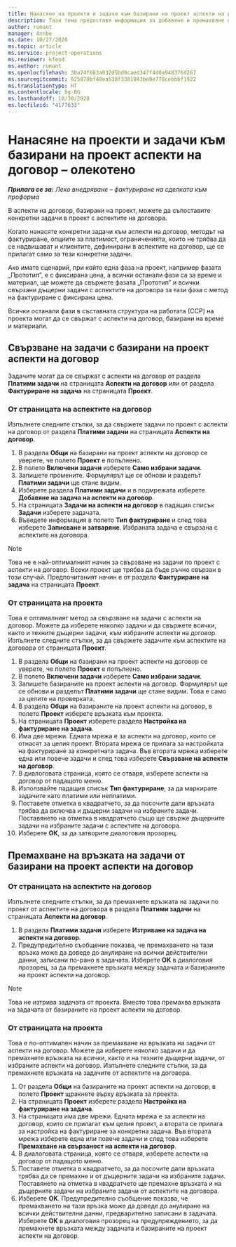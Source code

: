 ```yaml
---
title: Нанасяне на проекти и задачи към базирани на проект аспекти на договор – олекотено
description: Тази тема предоставя информация за добавяне и премахване на проекти и задачи към аспекти на договор.
author: rumant
manager: Annbe
ms.date: 10/27/2020
ms.topic: article
ms.service: project-operations
ms.reviewer: kfend
ms.author: rumant
ms.openlocfilehash: 30a74f683a032d5bd6caed347f4d0a948376d267
ms.sourcegitcommit: 625878bf48ea530f3381843be0e778cebbbf1922
ms.translationtype: HT
ms.contentlocale: bg-BG
ms.lasthandoff: 10/30/2020
ms.locfileid: "4177633"
---
```

# <a name="map-projects-and-tasks-to-a-project-based-contract-line---lite"></a>Нанасяне на проекти и задачи към базирани на проект аспекти на договор – олекотено

_**Прилага се за:** Леко внедряване – фактуриране на сделката към проформа_

В аспекти на договор, базирани на проект, можете да съпоставите конкретни задачи в проект с аспектите на договора.

Когато нанасяте конкретни задачи към аспекти на договор, методът на фактуриране, опциите за платимост, ограниченията, които не трябва да се надвишават и клиентите, дефинирани в аспектите на договор, ще се прилагат само за тези конкретни задачи.

Ако имате сценарий, при който една фаза на проект, например фазата „Прототип”, е с фиксирана цена, а всички останали фази са за време и материал, ще можете да свържете фазата „Прототип” и всички свързани дъщерни задачи с аспектите на договора за тази фаза с метод на фактуриране с фиксирана цена.

Всички останали фази в съставната структура на работата (ССР) на проекта могат да се свържат с аспекти на договор, базирани на време и материали.

## <a name="associate-tasks-to-project-based-contract-lines"></a>Свързване на задачи с базирани на проект аспекти на договор

Задачите могат да се свържат с аспекти на договор от раздела **Платими задачи** на страницата **Аспекти на договор** или от раздела **Фактуриране на задача** на страницата **Проект**.

### <a name="from-the-contract-line-page"></a>От страницата на аспектите на договор

Изпълнете следните стъпки, за да свържете задачи по проект с аспекти на договор от раздела **Платими задачи** на страницата **Аспекти на договор**.

1. В раздела **Общи** на базирани на проект аспекти на договор се уверете, че полето **Проект** е попълнено.
2. В полето **Включени задачи** изберете **Само избрани задачи**.
3. Запишете промените. Формулярът ще се обнови и разделът **Платими задачи** ще стане видим.
4. Изберете раздела **Платими задачи** и в подмрежата изберете **Добавяне на задача на аспекти на договор**.
5. На страницата **Задачи на аспекти на договор** в падащия списък **Задачи** изберете задачата. 
6. Въведете информация в полето **Тип фактуриране** и след това изберете **Записване и затваряне**. Избраната задача е свързана с аспектите на договора.

> [!NOTE]
> Това не е най-оптималният начин за свързване на задачи по проект с аспекти на договор. Всеки проект ще трябва да бъде ръчно свързан в този случай. Предпочитаният начин е от раздела **Фактуриране на задача** на страницата **Проект**.

### <a name="from-the-project-page"></a>От страницата на проекта

Това е оптималният метод за свързване на задачи с аспекти на договор. Можете да изберете няколко задачи и да свържете всички, както и техните дъщерни задачи, към избраните аспекти на договор. Изпълнете следните стъпки, за да свържете задачите към аспектите на договора от страницата **Проект**.

1. В раздела **Общи** на базирани на проект аспекти на договор се уверете, че полето **Проект** е попълнено.
2. В полето **Включени задачи** изберете **Само избрани задачи**.
3. Запишете базираните на проект аспекти на договор. Формулярът ще се обнови и разделът **Платими задачи** ще стане видим. Това е само за целите на проверката.
4. В раздела **Общи** на базираните на проект аспекти на договор, в полето **Проект** изберете връзката към проекта.
5. На страницата **Проект** изберете раздела **Настройка на фактуриране на задача**.
6. Има две мрежи. Едната мрежа е за аспекти на договор, които се отнасят за целия проект. Втората мрежа се прилага за настройката на фактуриране за конкретната задача. Във втората мрежа изберете една или повече задачи и след това изберете **Свързване на аспекти на договор**.
7. В диалоговата страница, която се отваря, изберете аспекти на договор от падащото меню.
8. Използвайте падащия списък **Тип фактуриране**, за да маркирате задачите като платими или неплатими.
9. Поставете отметка в квадратчето, за да посочите дали връзката трябва да включва и дъщерни задачи на избраните задачи. Поставянето на отметка в квадратчето също ще свърже дъщерните задачи на избраните задачи с аспектите на договора.
10. Изберете **ОК**, за да затворите диалоговия прозорец.

## <a name="unassociate-tasks-from-project-based-contract-lines"></a>Премахване на връзката на задачи от базирани на проект аспекти на договор

### <a name="from-the-contract-line-page"></a>От страницата на аспектите на договор

Изпълнете следните стъпки, за да премахнете връзката на задачи по проект от аспектите на договора в раздела **Платими задачи** на страницата **Аспекти на договор**.

1. В раздела **Платими задачи** изберете **Изтриване на задача на аспекти на договор**.
2. Предупредително съобщение показва, че премахването на тази връзка може да доведе до анулиране на всички действителни данни, записани по-рано в задачата. Изберете **OK** в диалоговия прозорец, за да премахнете връзката между задачата и базираните на проект аспекти на договор. 

> [!NOTE]
> Това не изтрива задачата от проекта. Вместо това премахва връзката на задачата от базираните на проект аспекти на договор.

### <a name="from-the-project-page"></a>От страницата на проекта

Това е по-оптимален начин за премахване на връзката на задачи от аспекти на договор. Можете да изберете няколко задачи и да премахнете връзката на всички, както и на техните дъщерни задачи, от избраните аспекти на договор. Изпълнете следните стъпки, за да премахнете връзката на задачите от аспектите на договора.

1. От раздела **Общи** на базираните на проект аспекти на договор, в полето **Проект** щракнете върху връзката за проекта.
2. На страницата **Проект** изберете раздела **Настройка на фактуриране на задача**.
3. На страницата има две мрежи. Едната мрежа е за аспекти на договор, които се прилагат към целия проект, а втората се прилага за настройка на фактуриране за конкретна задача. Във втората мрежа изберете една или повече задачи и след това изберете **Премахване на свързаност на аспекти на договор**.
4. В диалоговата страница, която се отваря, изберете аспекти на договор от падащото меню.
5. Поставете отметка в квадратчето, за да посочите дали връзката трябва да се премахне и от дъщерните задачи на избраните задачи. Поставянето на отметка в квадратчето ще премахне връзката и на дъщерните задачи на избраните задачи от аспектите на договора.
6. Изберете **OK**. Предупредително съобщение показва, че премахването на тази връзка може да доведе до анулиране на всички действителни данни, предварително записани в задачата. Изберете **OK** в диалоговия прозорец на предупреждението, за да премахнете връзката между задачата и базираните на проект аспекти на договор.
